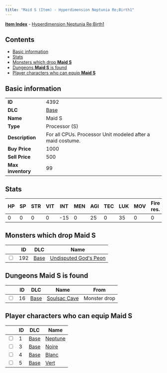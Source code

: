 ```yaml
---
title: "Maid S (Item) - Hyperdimension Neptunia Re;Birth1"
---
```


[**Item Index**](/neptunia/rb1/item/index.html) - [Hyperdimension Neptunia Re;Birth1](/neptunia/rb1)

## Contents

- [Basic information](#basic-information)
- [Stats](#stats)
- [Monsters which drop **Maid S**](#monsters-which-drop-maid-s)
- [Dungeons **Maid S** is found](#dungeons-maid-s-is-found)
- [Player characters who can equip **Maid S**](#player-characters-who-can-equip-maid-s)

## Basic information

|   |   |
| -- | -- |
| **ID** | 4392 |
| **DLC** | [Base](/neptunia/rb1/dlc/1-base.html) |
| **Name** | Maid S |
| **Type** | Processor (S) |
| **Description** | For all CPUs. Processor Unit modeled after a maid costume. |
| **Buy Price** | 1000 |
| **Sell Price** | 500 |
| **Max inventory** | 99 |


## Stats

| HP | SP | STR | VIT | INT | MEN | AGI | TEC | LUK | MOV | Fire res. | Ice res. | Wind res. | Lightning res. |
| -- | -- | --- | --- | --- | --- | --- | --- | --- | --- | --------- | -------- | --------- | -------------- |
| 0 | 0 | 0 | 0 | -15 | 0 | 25 | 0 | 35 | 0 | 0 | 0 | 0 | 0 |


## Monsters which drop **Maid S**

|    | ID | DLC | Name |
| -- | -- | --- | ---- |
| <input type="checkbox" id="rb1-monster-1-192" class="trackbox" /> | 192 | [Base](/neptunia/rb1/dlc/1-base.html) | [Undisputed God's Peon](/neptunia/rb1/monster/1-192-undisputed-gods-peon.html) |


## Dungeons **Maid S** is found

|    | ID | DLC | Name | From |
| -- | -- | --- | ---- | ---- |
| <input type="checkbox" id="rb1-dungeon-1-16" class="trackbox" /> | 16 | [Base](/neptunia/rb1/dlc/1-base.html) | [Soulsac Cave](/neptunia/rb1/dungeon/1-16-soulsac-cave.html) | Monster drop |


## Player characters who can equip **Maid S**

|    | ID | DLC | Name |
| -- | -- | --- | ---- |
| <input type="checkbox" id="rb1-player-1-1" class="trackbox" /> | 1 | [Base](/neptunia/rb1/dlc/1-base.html) | [Neptune](/neptunia/rb1/player/1-1-neptune.html) |
| <input type="checkbox" id="rb1-player-1-3" class="trackbox" /> | 3 | [Base](/neptunia/rb1/dlc/1-base.html) | [Noire](/neptunia/rb1/player/1-3-noire.html) |
| <input type="checkbox" id="rb1-player-1-4" class="trackbox" /> | 4 | [Base](/neptunia/rb1/dlc/1-base.html) | [Blanc](/neptunia/rb1/player/1-4-blanc.html) |
| <input type="checkbox" id="rb1-player-1-5" class="trackbox" /> | 5 | [Base](/neptunia/rb1/dlc/1-base.html) | [Vert](/neptunia/rb1/player/1-5-vert.html) |
